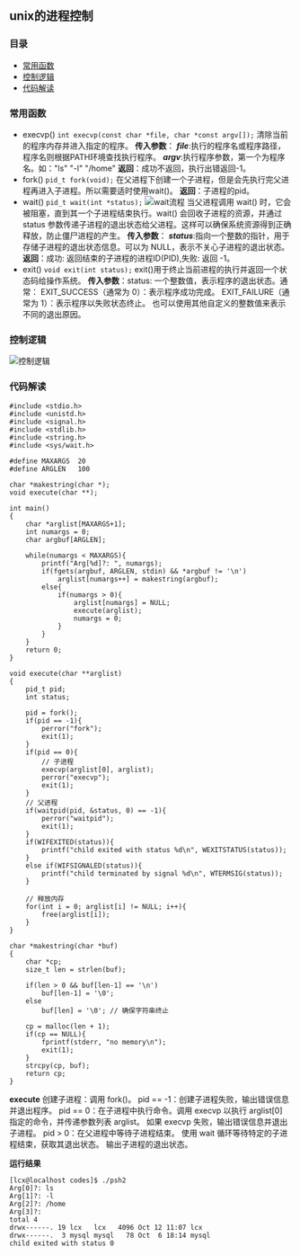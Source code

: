 ## unix的进程控制
### 目录
- [常用函数](#常用函数)
- [控制逻辑](#控制逻辑)
- [代码解读](#代码解读)
### 常用函数
- execvp()
`int execvp(const char *file, char *const argv[]);`
清除当前的程序内存并进入指定的程序。
__传入参数__：
**_file_**:执行的程序名或程序路径，程序名则根据PATH环境查找执行程序。
__*argv*__:执行程序参数，第一个为程序名。如："ls" "-l" "/home"
__返回__：成功不返回，执行出错返回-1。
- fork()
`pid_t fork(void);`
在父进程下创建一个子进程，但是会先执行完父进程再进入子进程。所以需要适时使用wait()。
__返回__：子进程的pid。
- wait()
`pid_t wait(int *status);`
![wait流程](https://github.com/TARScn/unix-linux-Programming-MyReadingNote/blob/71a521338a84c114b2ecae4ac8f5cd6ec7677124/readme_picture/wait.png)
当父进程调用 wait() 时，它会被阻塞，直到其一个子进程结束执行。wait() 会回收子进程的资源，并通过 status 参数传递子进程的退出状态给父进程。这样可以确保系统资源得到正确释放，防止僵尸进程的产生。
__传入参数__：
**_status_**:指向一个整数的指针，用于存储子进程的退出状态信息。可以为 NULL，表示不关心子进程的退出状态。
__返回__：成功: 返回结束的子进程的进程ID(PID),失败: 返回 -1。
- exit()
`void exit(int status);`
exit()用于终止当前进程的执行并返回一个状态码给操作系统。
__传入参数__：status: 一个整数值，表示程序的退出状态。通常：
EXIT_SUCCESS（通常为 0）：表示程序成功完成。
EXIT_FAILURE（通常为 1）：表示程序以失败状态终止。
也可以使用其他自定义的整数值来表示不同的退出原因。
### 控制逻辑
![控制逻辑](https://github.com/TARScn/unix-linux-Programming-MyReadingNote/blob/b4e3ade077b743002a863264ff763dbd7edff489/readme_picture/psh2.png)
### 代码解读
```
#include <stdio.h>
#include <unistd.h>
#include <signal.h>
#include <stdlib.h>
#include <string.h>
#include <sys/wait.h>

#define MAXARGS  20
#define ARGLEN   100

char *makestring(char *);
void execute(char **);

int main()
{
    char *arglist[MAXARGS+1];
    int numargs = 0;
    char argbuf[ARGLEN];
    
    while(numargs < MAXARGS){
        printf("Arg[%d]?: ", numargs);
        if(fgets(argbuf, ARGLEN, stdin) && *argbuf != '\n')
            arglist[numargs++] = makestring(argbuf);
        else{
            if(numargs > 0){
                arglist[numargs] = NULL;
                execute(arglist);
                numargs = 0;
            }
        }
    }
    return 0;
}

void execute(char **arglist)
{
    pid_t pid;
    int status;

    pid = fork();
    if(pid == -1){
        perror("fork");
        exit(1);
    }
    if(pid == 0){
        // 子进程
        execvp(arglist[0], arglist);
        perror("execvp");
        exit(1);
    }
    // 父进程
    if(waitpid(pid, &status, 0) == -1){
        perror("waitpid");
        exit(1);
    }
    if(WIFEXITED(status)){
        printf("child exited with status %d\n", WEXITSTATUS(status));
    }
    else if(WIFSIGNALED(status)){
        printf("child terminated by signal %d\n", WTERMSIG(status));
    }

    // 释放内存
    for(int i = 0; arglist[i] != NULL; i++){
        free(arglist[i]);
    }
}

char *makestring(char *buf)
{
    char *cp;
    size_t len = strlen(buf);

    if(len > 0 && buf[len-1] == '\n')
        buf[len-1] = '\0';
    else
        buf[len] = '\0'; // 确保字符串终止

    cp = malloc(len + 1);
    if(cp == NULL){
        fprintf(stderr, "no memory\n");
        exit(1);
    }
    strcpy(cp, buf);
    return cp;
}
```
__execute__
创建子进程：调用 fork()。
pid == -1：创建子进程失败，输出错误信息并退出程序。
pid == 0：在子进程中执行命令。调用 execvp 以执行 arglist[0] 指定的命令，并传递参数列表 arglist。
如果 execvp 失败，输出错误信息并退出子进程。
pid > 0：在父进程中等待子进程结束。
使用 wait 循环等待特定的子进程结束，获取其退出状态。
输出子进程的退出状态。

__运行结果__
```
[lcx@localhost codes]$ ./psh2 
Arg[0]?: ls
Arg[1]?: -l
Arg[2]?: /home
Arg[3]?: 
total 4
drwx------. 19 lcx   lcx   4096 Oct 12 11:07 lcx
drwx------.  3 mysql mysql   78 Oct  6 18:14 mysql
child exited with status 0
```